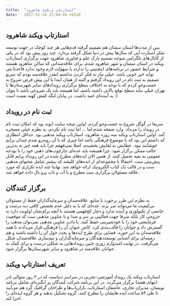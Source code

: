 ```yaml
---
title:  "استارتاپ ویکند شاهرود"
date:   2017-12-10 23:04:48 +0330
---
```


##  استارتاپ ویکند شاهرود


پس از مدت‌ها استان سمنان هم تصمیم گرفته قدم‌هایی هر چند کوچک در جهت توسعه تفکر استارت آپی که سال‌ها پیش در دنیا شکل گرفته بردارد. چند روز پیش بود که در یکی از کانال‌های تلگرامی متوجه تصمیم پارک علم و فناوری شاهرود جهت برگزاری استارتاپ ویکند در استان سمنان و شهر شاهرود شدم.
برای علاقه‌مندانی که ساکن شاهرود هستند و شرایط حضور در برنامه‌های اینچنینی را ندارند یا سهولت لازم وجود ندارد قاعدتا می تواند خبر خوبی باشد. خیلی نیاز به فکر کردن نداشتم انقدر علاقه‌مند بودم که سریع تصمیم به ثبت نام در این رویداد گرفتم و البته از همان ابتدا با این پیش فرض شروع به جست‌و‌جو کردم که با توجه به اختلاف سطح برگزاری رویدادهای سایر شهرستان‌ها با تهران خیلی نباید سطح توقع بالایی داشته باشم، اما همیشه باید یک شروعی باشد تا بتوان به آینده‌ای امید داشت. در بیابان لنگه کفش کهنه نعمت است :)


##  ثبت نام در رویداد


سریعا در گوگل شروع به جست‌و‌جو کردم، اولین نتیجه سایت ایوند بود که امکان ثبت نام در رویداد را می‌داد. وارد صفحه شدم اما ...
اما ثبت نام نکردم، به نظرم خیلی مسخره آمد. اولین استارتاپ ویکند سه روزه شاهرود، استارتاپ ویکند مذهبی بود. حداقل انتظاری که داشتم این بود که با موضوع فرهنگی باشد اما چیزی که با آن روبه‌رو شدم چندان برایم خوشایند نبود. عطایش به لقایش بخشیدم.
اصلا نمی‌فهمم چرا باید همه چیز به بدترین حالت ممکن برگزار شود. چرا همیشه باید عده‌ای چارچوب‌های ذهنی خود را با بودجه عمومی به بقیه تحمیل کنند. از همین الان ایده‌های مطرح شده در این رویداد برایم قابل پیش‌بینی ست. احتمالا با مجموعه‌ای از ایده‌های کلیشه که بیشتر شامل محتوای مذهبی ست و در قالب یک کتاب الکترونیک ارائه خواهد شد. نهایتا چند ایده تکراری که مورد علاقه مسئولان برگزاری ست مطرح و با آب و تاب پرو بال داده خواهد شد.


##  برگزار کنندگان


به نظرم این طرز برخورد با منابع، علاقه‌مندان و سرمایه‌گذاران فقط از مسئولان بی‌کیفیت ما می‌تواند سر بزند. عده‌ای که یا به دلیل عدم تخصص کافی دید درست و جامعی از تکنولوژی و آینده ندارد و دچار کج‌فهمی هستند  یا آنچه برای‌شان اولویت دارد نه خروجی کار بلکه صرفا جهت فعالیتی پر سر و صدا و با عناوین مذهبی ست که موقعیت فرمایشی خود را با خودشیرینی حفظ کنند.
با دادن عناوین مذهبی نمی‌توان مذهب را گسترش داد و جوانان را قالب‌بندی کرد. کاش عنوان آن را فرهنگی قرار می‌دادند تا همه علاقه‌مندان به این حوزه، فضایی برای طرح ایده‌ها و بحث حول آن را داشته باشند و هم زمینه‌ای برای آشنایی توسعه‌دهندگان و سرمایه‌گذاران و تیم‌سازی علاقه‌مندان شکل می‌گرفت.
در نهایت امیدوارم روزی چنین رویدادهایی به شکلی درست و برای کمک به جوانان علاقه‌مند در شاهرود و سایر شهرستان‌ها برگزار شود. 


##  تعریف استارتاپ ویکند


استارتاپ ویکند یک رویداد آموزشی-تجربی در سراسر دنیاست که در ۳ روز متوالی (در انتهای هفته) بر‌گزار می‌گردد. در این برنامه شرکت کنندگان پر انگیزه‌ای شامل برنامه نویسان، مدیران تجاری، عاشقان استارتاپ، بازاریاب‌ها و طراحان گرافیک گرد هم می‌آیند تا طی ۵۴ ساعت ایده هایشان را مطرح کنند، گروه تشکیل بدهند و هر گروه ایده‌ای را اجرا کند.
